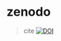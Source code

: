 # zenodo
  > cite  [![DOI](https://zenodo.org/badge/662032637.svg)](https://zenodo.org/badge/latestdoi/662032637)
